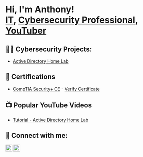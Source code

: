 <h1>Hi, I'm Anthony! <br/><a href="https://github.com/joshmadakor1">IT</a>, <a href="https://www.linkedin.com/in/joshmadakor/">Cybersecurity Professional</a>, <a href="https://www.youtube.com/c/joshmadakor">YouTuber</a></h1>

<h2>👨‍💻 Cybersecurity Projects:</h2>

  - [Active Directory Home Lab](https://github.com/anthonybastone1/ActiveDirectoryLab)

<h2>📄 Certifications</h2>

- [CompTIA Security+ CE](https://github.com/anthonybastone1/anthonybastone1/assets/172090820/f860eda5-fcba-487b-98da-f0658a8670de) - [Verify Certificate](http://verify.Comptia.org)


<h2>📺 Popular YouTube Videos</h2>

- [Tutorial - Active Directory Home Lab](INSERT-URL)


<h2> 🤳 Connect with me:</h2>

[<img align="left" alt="AnthonyBastone | LinkedIn" width="22px" src="https://cdn.jsdelivr.net/npm/simple-icons@v3/icons/linkedin.svg" />][linkedin]
[<img align="left" alt="AnthonyBastone | Instagram" width="22px" src="https://cdn.jsdelivr.net/npm/simple-icons@v3/icons/instagram.svg" />][instagram]

[instagram]: https://www.instagram.com/mrbastone/
[linkedin]: https://linkedin.com/in/mrbastone

<!--
**anthonybastone1/anthonybastone1** is a ✨ _special_ ✨ repository because its `README.md` (this file) appears on your GitHub profile.

Here are some ideas to get you started:

- 🔭 I’m currently working on ...
- 🌱 I’m currently learning ...
- 👯 I’m looking to collaborate on ...
- 🤔 I’m looking for help with ...
- 💬 Ask me about ...
- 📫 How to reach me: ...
- 😄 Pronouns: ...
- ⚡ Fun fact: ...
-->
